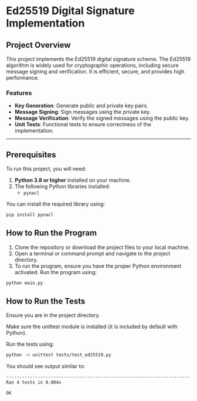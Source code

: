 # Ed25519 Digital Signature Implementation

## **Project Overview**
This project implements the Ed25519 digital signature scheme. The Ed25519 algorithm is widely used for cryptographic operations, including secure message signing and verification. It is efficient, secure, and provides high performance.

### **Features**
- **Key Generation**: Generate public and private key pairs.
- **Message Signing**: Sign messages using the private key.
- **Message Verification**: Verify the signed messages using the public key.
- **Unit Tests**: Functional tests to ensure correctness of the implementation.

---

## **Prerequisites**
To run this project, you will need:
1. **Python 3.8 or higher** installed on your machine.
2. The following Python libraries installed:
   - `pynacl`

You can install the required library using:
```bash
pip install pynacl
```
## **How to Run the Program** ##
1. Clone the repository or download the project files to your local machine.
2. Open a terminal or command prompt and navigate to the project directory.
3. To run the program, ensure you have the proper Python environment activated.
Run the program using:
```bash
python main.py
```

## **How to Run the Tests** ##
Ensure you are in the project directory.

Make sure the unittest module is installed (it is included by default with Python).

Run the tests using:

``` bash
python -m unittest tests/test_ed25519.py
```

You should see output similar to:

``` bash
----------------------------------------------------------------------
Ran 4 tests in 0.004s

OK
```
